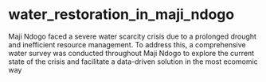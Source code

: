 # water_restoration_in_maji_ndogo
Maji Ndogo faced a severe water scarcity crisis due to a prolonged drought and inefficient resource management. To address this, a comprehensive water survey was conducted throughout Maji Ndogo to explore the current state of the crisis and facilitate a data-driven solution in the most ecomomic way
